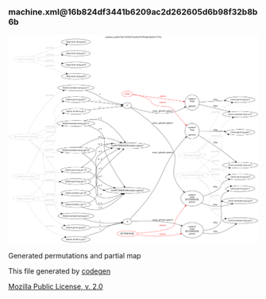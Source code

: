 ### machine.xml@16b824df3441b6209ac2d262605d6b98f32b8b6b

![partial map][rel-map-svg]

[rel-map-svg]: permutations.svg?sanitize=true

Generated permutations and partial map

This file generated by [codegen](https://github.com/galencm/ma)

[Mozilla Public License, v. 2.0](http://mozilla.org/MPL/2.0/)
